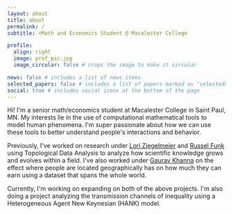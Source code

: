 ```yaml
---
layout: about
title: about
permalink: /
subtitle: <Math and Economics Student @ Macalester College

profile:
  align: right
  image: prof_pic.jpg
  image_circular: false # crops the image to make it circular

news: false # includes a list of news items
selected_papers: false # includes a list of papers marked as "selected={true}"
social: true # includes social icons at the bottom of the page
---
```


Hi! I'm a senior math/economics student at Macalester College in Saint Paul, MN. My interests lie in the use of computational mathematical tools to model human phenomena. I'm super passionate about how we can use these tools to better understand people's interactions and behavior.

Previously, I've worked on research under [Lori Ziegelmeier](www.loriziegelmeier.com) and [Russel Funk](www.russellfunk.org) using Topological Data Analysis to analyze how scientific knowledge grows and evolves within a field. I've also worked under [Gaurav Khanna](www.econgaurav.com) on the effect where people are located geographically has on how much they can earn using a dataset that spans the whole world.

Currently, I'm working on expanding on both of the above projects. I'm also doing a project analyzing the transmission channels of inequality using a Heterogeneous Agent New Keynesian (HANK) model.
